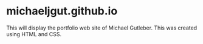 # michaeljgut.github.io
This will display the portfolio web site of Michael Gutleber. This was created using HTML and CSS.
